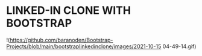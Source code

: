 # LINKED-IN CLONE WITH BOOTSTRAP

!(https://github.com/baranoden/Bootstrap-Projects/blob/main/bootstraplinkedinclone/images/2021-10-15 04-49-14.gif)
